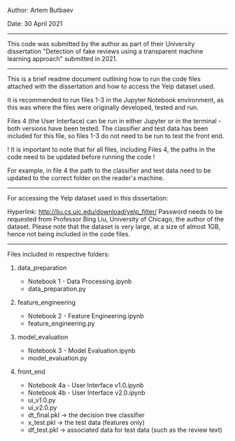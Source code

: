 Author: Artem Butbaev

Date: 30 April 2021

--------------------------------------------------------------------
This code was submitted by the author as part of their University dissertation "Detection of fake reviews using a transparent machine learning approach" submitted in 2021.

--------------------------------------------------------------------

This is a brief readme document outlining how to run the code files attached with the dissertation and how to access the Yelp dataset used.

It is recommended to run files 1-3 in the Jupyter Notebook environment, as this was where the files were originally developed, tested and run.

Files 4 (the User Interface) can be run in either Jupyter or in the terminal - both versions have been tested. The classifier and test data has been included for this file, so files 1-3 do not need to be run to test the front end.

! It is important to note that for all files, including Files 4, the paths in the code need to be updated before running the code ! 

For example, in file 4 the path to the classifier and test data need to be updated to the correct folder on the reader's machine.

--------------------------------------------------------------------

For accessing the Yelp dataset used in this dissertation:

Hyperlink: http://liu.cs.uic.edu/download/yelp_filter/
Password needs to be requested from Professor Bing Liu, University of Chicago, the author of the dataset. 
Please note that the dataset is very large, at a size of almost 1GB, hence not being included in the code files.

--------------------------------------------------------------------

Files included in respective folders:


1. data_preparation

	- Notebook 1 - Data Processing.ipynb
	- data_preparation.py

2. feature_engineering

	- Notebook 2 - Feature Engineering.ipynb
	- feature_engineering.py

3. model_evaluation

	- Notebook 3 - Model Evaluation.ipynb
	- model_evaluation.py

4. front_end

	- Notebook 4a - User Interface v1.0.ipynb
	- Notebook 4b - User Interface v2.0.ipynb
	- ui_v1.0.py
	- ui_v2.0.py
	- dt_final.pkl -> the decision tree classifier
	- x_test.pkl -> the test data (features only)
	- df_test.pkl -> associated data for test data (such as the review text)
